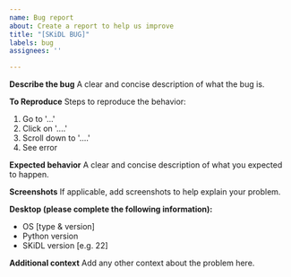 ```yaml
---
name: Bug report
about: Create a report to help us improve
title: "[SKiDL BUG]"
labels: bug
assignees: ''

---
```


**Describe the bug**
A clear and concise description of what the bug is.

**To Reproduce**
Steps to reproduce the behavior:
1. Go to '...'
2. Click on '....'
3. Scroll down to '....'
4. See error

**Expected behavior**
A clear and concise description of what you expected to happen.

**Screenshots**
If applicable, add screenshots to help explain your problem.

**Desktop (please complete the following information):**
 - OS [type & version]
 - Python version
 - SKiDL version [e.g. 22]

**Additional context**
Add any other context about the problem here.
